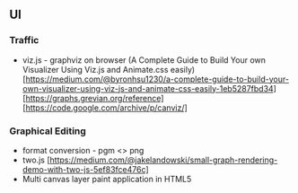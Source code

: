 
## UI
### Traffic
* viz.js - graphviz on browser
(A Complete Guide to Build Your own Visualizer Using Viz.js and Animate.css easily) [https://medium.com/@byronhsu1230/a-complete-guide-to-build-your-own-visualizer-using-viz-js-and-animate-css-easily-1eb5287fbd34]
[https://graphs.grevian.org/reference]
[https://code.google.com/archive/p/canviz/]


### Graphical Editing
* format conversion - pgm <> png 
* two.js [https://medium.com/@jakelandowski/small-graph-rendering-demo-with-two-js-5ef83fce476c]
* Multi canvas layer paint application in HTML5
